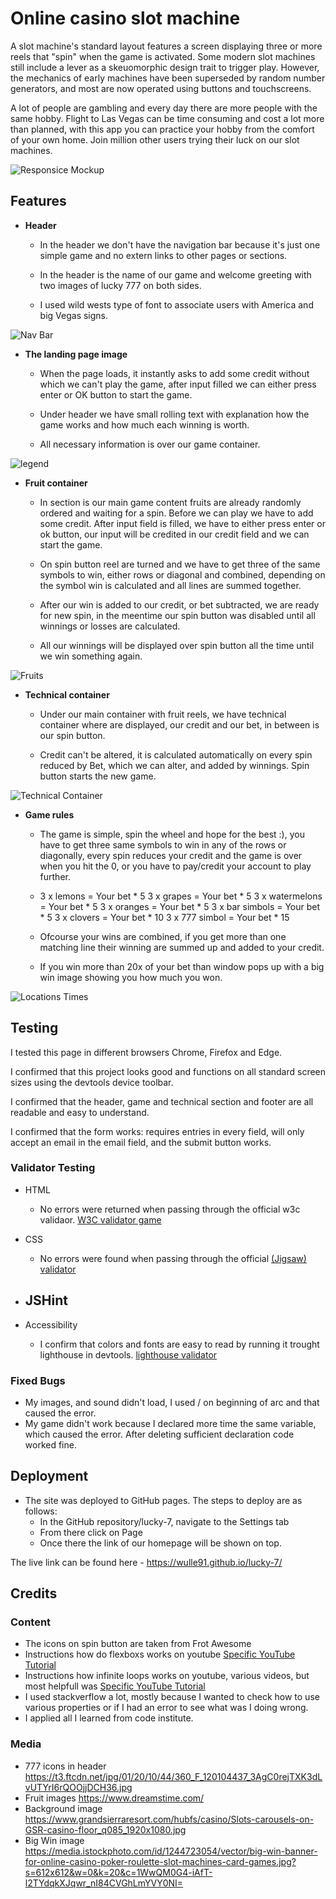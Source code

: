 # Online casino slot machine

A slot machine's standard layout features a screen displaying three or more reels that "spin" when the game is activated. Some modern slot machines still include a lever as a skeuomorphic design trait to trigger play. However, the mechanics of early machines have been superseded by random number generators, and most are now operated using buttons and touchscreens.

A lot of people are gambling and every day there are more people with the same hobby. Flight to Las Vegas can be time consuming and cost a lot more than planned, with this app you can practice your hobby from the comfort of your own home. Join million other users trying their luck on our slot machines.

![Responsice Mockup](https://github.com/Wulle91/lucky-7/blob/main/assets/images/amiresponsive.PNG)

## Features 

- __Header__

  - In the header we don't have the navigation bar because it's just one simple game and no extern links to other pages or sections.

  - In the header is the name of our game and welcome greeting with two images of lucky 777 on both sides.

  - I used wild wests type of font to associate users with America and big Vegas signs.

![Nav Bar](https://github.com/Wulle91/lucky-7/blob/assets/images/header.PNG)

- __The landing page image__

  - When the page loads, it instantly asks to add some credit without which we can't play the game, after input filled we can either press enter or OK button to start the game.

  - Under header we have small rolling text with explanation how the game works and how much each winning is worth.
            
  - All necessary information is over our game container.

![legend](https://github.com/Wulle91/lucky-7/blob/assets/images/rolling-legend.PNG)

- __Fruit container__

  - In section is our main game content fruits are already randomly ordered and waiting for a spin. Before we can play we have to add some credit. After input field is filled, we have to either press enter or ok button, our input will be credited in our credit field and we can start the game.
           
  - On spin button reel are turned and we have to get three of the same symbols to win, either rows or diagonal and combined, depending on the symbol win is calculated and all lines are summed together.

  - After our win is added to our credit, or bet subtracted, we are ready for new spin, in the meentime our spin button was disabled until all winnings or losses are calculated. 

  - All our winnings will be displayed over spin button all the time until we win something again.

![Fruits](https://github.com/Wulle91/lucky-7/blob/assets/images/fruit-container.PNG)

- __Technical container__

  - Under our main container with fruit reels, we have technical container where are displayed, our credit and our bet, in between is our spin button.
             
  - Credit can't be altered, it is calculated automatically on every spin reduced by Bet, which we can alter, and added by winnings. Spin button starts the new game.

![Technical Container](https://github.com/Wulle91/lucky-7/blob/assets/images/technical-container.PNG)

- __Game rules__

  -  The game is simple, spin the wheel and hope for the best :), you have to get three same symbols to win in any of the rows or diagonally, every spin reduces your credit and the game is over when you hit the 0, or you have to pay/credit your account to play further.

  -  3 x lemons =       Your bet * 5
     3 x grapes =       Your bet * 5
     3 x watermelons =  Your bet * 5 
     3 x oranges =      Your bet * 5 
     3 x bar simbols =  Your bet * 5
     3 x clovers =      Your bet * 10
     3 x 777 simbol =   Your bet * 15
           
  -  Ofcourse your wins are combined, if you get more than one matching line their winning are summed up and added to your credit.

  -  If you win more than 20x of your bet than window pops up with a big win image showing you how much you won.

![Locations Times](https://github.com/Wulle91/lucky-7/blob/assets/images/big-win.PNG)



## Testing 


I tested this page in different browsers Chrome, Firefox and Edge.

I confirmed that this project looks good and functions on all standard screen sizes using the devtools device toolbar.

I confirmed that the  header, game and technical section and footer are all readable and easy to understand.

I confirmed that the form works: requires entries in every field, will only accept an email in the email field, and the submit button works.


### Validator Testing 

- HTML
  - No errors were returned when passing through the official w3c validaor.
  [W3C validator game](https://github.com/Wulle91/lucky-7/blob/assets/images/html-validator.PNG)
  

- CSS
  - No errors were found when passing through the official [(Jigsaw) validator](https://github.com/Wulle91/lucky-7/blob/assets/images/css-validator.PNG)

- JSHint    
  - 

- Accessibility     
  - I confirm that colors and fonts are easy to read by running it trought lighthouse in devtools. [lighthouse validator](https://github.com/Wulle91/blob/lucky-7/assets/images/lighthouse.PNG)

### Fixed Bugs

- My images, and sound didn't load, I used / on beginning of arc and that caused the error.
- My game didn't work because I declared more time the same variable, which caused the error. After deleting sufficient declaration code worked fine. 
 

## Deployment


- The site was deployed to GitHub pages. The steps to deploy are as follows: 
  - In the GitHub repository/lucky-7, navigate to the Settings tab 
  - From there click on Page
  - Once there the link of our homepage will be shown on top. 

The live link can be found here - https://wulle91.github.io/lucky-7/


## Credits 

### Content 

- The icons on spin button are taken from Frot Awesome       
- Instructions how do flexboxs works on youtube  [Specific YouTube Tutorial](https://www.youtube.com/watch?v=JJSoEo8JSnc)
- Instructions how infinite loops works on youtube, various videos, but most helpfull was  [Specific YouTube Tutorial](https://www.youtube.com/watch?v=0YMntQg-WIk&t=899s)
- I used stackverflow a lot, mostly because I wanted to check how to use various properties or if I had an error to see what was I doing wrong.
- I applied all I learned from code institute.

### Media

- 777 icons in header                             https://t3.ftcdn.net/jpg/01/20/10/44/360_F_120104437_3AgC0rejTXK3dLvUTYrI6rQOOjjDCH36.jpg       
- Fruit images                                    https://www.dreamstime.com/
- Background image                                https://www.grandsierraresort.com/hubfs/casino/Slots-carousels-on-GSR-casino-floor_q085_1920x1080.jpg 
- Big Win image                                   https://media.istockphoto.com/id/1244723054/vector/big-win-banner-for-online-casino-poker-roulette-slot-machines-card-games.jpg?s=612x612&w=0&k=20&c=1WwQM0G4-iAfT-l2TYdqkXJqwr_nI84CVGhLmYVY0NI=

